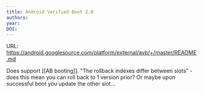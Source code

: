 ```yaml
---
title: Android Verified Boot 2.0
authors: 
year: 
DOI: 
---
```


URL: https://android.googlesource.com/platform/external/avb/+/master/README.md

Does support [[AB booting]].
"The rollback indexes differ between slots" - does this mean you can roll back to 1 version prior? Or maybe upon successful boot you update the other slot...
